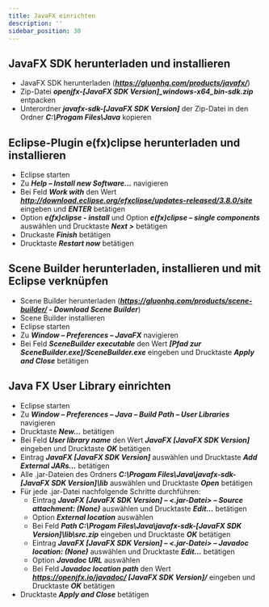 ```yaml
---
title: JavaFX einrichten
description: ''
sidebar_position: 30
--- 
```


## JavaFX SDK herunterladen und installieren
- JavaFX SDK herunterladen (_**https://gluonhq.com/products/javafx/**_)
- Zip-Datei _**openjfx-\[JavaFX SDK Version\]_windows-x64_bin-sdk.zip**_ entpacken
- Unterordner _**javafx-sdk-\[JavaFX SDK Version\]**_ der Zip-Datei in den Ordner _**C:\Progam Files\Java**_ kopieren

## Eclipse-Plugin e(fx)clipse herunterladen und installieren
- Eclipse starten
- Zu _**Help – Install new Software...**_ navigieren
- Bei Feld _**Work with**_ den Wert _**http://download.eclipse.org/efxclipse/updates-released/3.8.0/site**_ eingeben und _**ENTER**_ betätigen
- Option _**e(fx)clipse - install**_ und Option _**e(fx)clipse – single components**_ auswählen und Drucktaste _**Next >**_ betätigen
- Druckaste _**Finish**_ betätigen
- Drucktaste _**Restart now**_ betätigen
  
## Scene Builder herunterladen, installieren und mit Eclipse verknüpfen
- Scene Builder herunterladen (_**https://gluonhq.com/products/scene-builder/ - Download Scene Builder**_)
- Scene Builder installieren
- Eclipse starten
- Zu _**Window – Preferences – JavaFX**_ navigieren
- Bei Feld _**SceneBuilder executable**_ den Wert _**\[Pfad zur SceneBuilder.exe\]/SceneBuilder.exe**_ eingeben und Drucktaste _**Apply and Close**_ betätigen

## Java FX User Library einrichten
- Eclipse starten
- Zu _**Window – Preferences – Java – Build Path – User Libraries**_ navigieren
- Drucktaste _**New...**_ betätigen
- Bei Feld _**User library name**_ den Wert _**JavaFX \[JavaFX SDK Version\]**_ eingeben und Drucktaste _**OK**_ betätigen
- Eintrag _**JavaFX \[JavaFX SDK Version\]**_ auswählen und Drucktaste _**Add External JARs…**_ betätigen
- Alle .jar-Dateien des Ordners _**C:\Progam Files\Java\javafx-sdk-\[JavaFX SDK Version\]\lib**_ auswählen und Drucktaste _**Open**_ betätigen
- Für jede .jar-Datei nachfolgende Schritte durchführen:
    - Eintrag _**JavaFX \[JavaFX SDK Version\] – \<.jar-Datei\> – Source attachment: (None)**_ auswählen und Drucktaste _**Edit...**_ betätigen
    - Option _**External location**_ auswählen
    - Bei Feld _**Path C:\Progam Files\Java\javafx-sdk-\[JavaFX SDK Version\]\lib\src.zip**_ eingeben und Drucktaste _**OK**_ betätigen
    - Eintrag _**JavaFX \[JavaFX SDK Version\] – \<.jar-Datei\> – Javadoc location: (None)**_ auswählen und Drucktaste _**Edit...**_ betätigen
    - Option _**Javadoc URL**_ auswählen
    - Bei Feld _**Javadoc location path**_ den Wert _**https://openjfx.io/javadoc/ \[JavaFX SDK Version\]/**_ eingeben und Drucktaste _**OK**_ betätigen
- Drucktaste _**Apply and Close**_ betätigen
